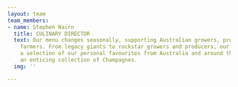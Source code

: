 ```yaml
---
layout: team
team_members:
- name: Stephen Nairn
  title: CULINARY DIRECTOR
  text: Our menu changes seasonally, supporting Australian growers, producers and
    farmers. From legacy giants to rockstar growers and producers, our wine list features
    a selection of our personal favourites from Australia and around the world, including
    an enticing collection of Champagnes.
  img: ''

---
```

